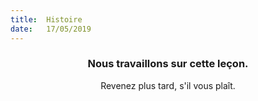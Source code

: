 ```yaml
---
title:  Histoire
date:   17/05/2019
---
```


### <center>Nous travaillons sur cette leçon.</center>
<center>Revenez plus tard, s'il vous plaît.</center>
